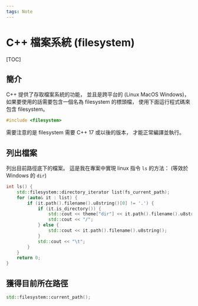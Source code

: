 ```yaml
---
tags: Note
---
```


# C++ 檔案系統 (filesystem)

[TOC]

## 簡介

C++ 提供了存取檔案系統的功能，
並且是跨平台的 (Linux MacOS Windows)，
如果要使用的話需要包含一個名為 filesystem 的標頭檔，
使用下面這行程式碼來包含 filesystem。

```cpp
#include <filesystem>
```

需要注意的是 filesystem 需要 C++ 17 或以後的版本，
才能正常編譯並執行。

## 列出檔案

列出目前路徑底下的檔案。
這是我在專案中實現 linux 指令 `ls` 的方法：
(等效於 Windows 的 `dir`)

```cpp
int ls() {
    std::filesystem::directory_iterator list(fs_current_path);
    for (auto& it : list) {
        if (it.path().filename().u8string()[0] != '.') {
            if (it.is_directory()) {
                std::cout << theme["dir"] << it.path().filename().u8string() << reset;
                std::cout << "/";
            } else {
                std::cout << it.path().filename().u8string();
            }
            std::cout << "\t";
        }
    }
    return 0;
}
```

## 獲得目前所在路徑

```cpp
std::filesystem::current_path();
```

<!-- 未完成 -->